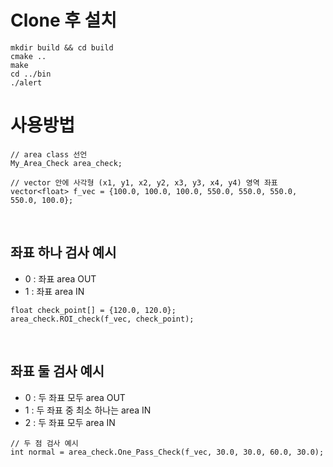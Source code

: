 
# Clone 후 설치
```
mkdir build && cd build
cmake ..
make
cd ../bin
./alert
```


# 사용방법
```
// area class 선언
My_Area_Check area_check;

// vector 안에 사각형 (x1, y1, x2, y2, x3, y3, x4, y4) 영역 좌표
vector<float> f_vec = {100.0, 100.0, 100.0, 550.0, 550.0, 550.0, 550.0, 100.0};

```
<br/>

## 좌표 하나 검사 예시
- 0 : 좌표 area OUT 
- 1 : 좌표 area IN 
```
float check_point[] = {120.0, 120.0};
area_check.ROI_check(f_vec, check_point);
```
<br/>

## 좌표 둘 검사 예시
- 0 : 두 좌표 모두 area OUT 
- 1 : 두 좌표 중 최소 하나는 area IN 
- 2 : 두 좌표 모두 area IN
```
// 두 점 검사 예시
int normal = area_check.One_Pass_Check(f_vec, 30.0, 30.0, 60.0, 30.0);
```